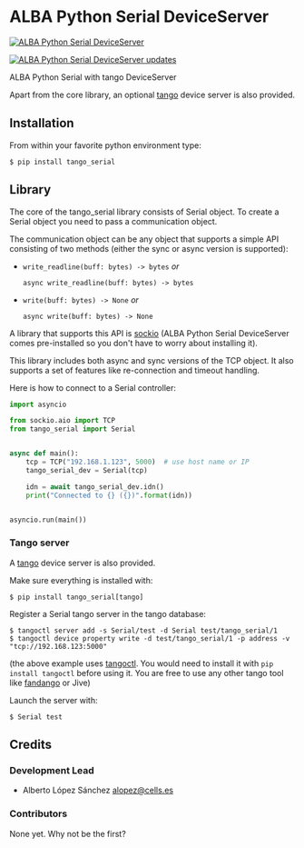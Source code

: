 # ALBA Python Serial DeviceServer


[![ALBA Python Serial DeviceServer](https://img.shields.io/pypi/v/tango_serial.svg)](https://pypi.python.org/pypi/tango_serial)


[![ALBA Python Serial DeviceServer updates](https://pyup.io/repos/github/catunlock/tango_serial/shield.svg)](https://pyup.io/repos/github/catunlock/tango_serial/)


ALBA Python Serial with tango DeviceServer




Apart from the core library, an optional [tango](https://tango-controls.org/) device server is also provided.


## Installation

From within your favorite python environment type:

`$ pip install tango_serial`

## Library

The core of the tango_serial library consists of Serial object.
To create a Serial object you need to pass a communication object.

The communication object can be any object that supports a simple API
consisting of two methods (either the sync or async version is supported):

* `write_readline(buff: bytes) -> bytes` *or*

  `async write_readline(buff: bytes) -> bytes`

* `write(buff: bytes) -> None` *or*

  `async write(buff: bytes) -> None`

A library that supports this API is [sockio](https://pypi.org/project/sockio/)
(ALBA Python Serial DeviceServer comes pre-installed so you don't have to worry
about installing it).

This library includes both async and sync versions of the TCP object. It also
supports a set of features like re-connection and timeout handling.

Here is how to connect to a Serial controller:

```python
import asyncio

from sockio.aio import TCP
from tango_serial import Serial


async def main():
    tcp = TCP("192.168.1.123", 5000)  # use host name or IP
    tango_serial_dev = Serial(tcp)

    idn = await tango_serial_dev.idn()
    print("Connected to {} ({})".format(idn))


asyncio.run(main())
```





### Tango server

A [tango](https://tango-controls.org/) device server is also provided.

Make sure everything is installed with:

`$ pip install tango_serial[tango]`

Register a Serial tango server in the tango database:
```
$ tangoctl server add -s Serial/test -d Serial test/tango_serial/1
$ tangoctl device property write -d test/tango_serial/1 -p address -v "tcp://192.168.123:5000"
```

(the above example uses [tangoctl](https://pypi.org/project/tangoctl/). You would need
to install it with `pip install tangoctl` before using it. You are free to use any other
tango tool like [fandango](https://pypi.org/project/fandango/) or Jive)

Launch the server with:

```terminal
$ Serial test
```


## Credits

### Development Lead

* Alberto López Sánchez <alopez@cells.es>

### Contributors

None yet. Why not be the first?
